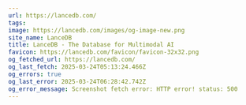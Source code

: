 ```yaml
---
url: https://lancedb.com/
tags: 
image: https://lancedb.com/images/og-image-new.png
site_name: LanceDB
title: LanceDB - The Database for Multimodal AI
favicon: https://lancedb.com/favicon/favicon-32x32.png
og_fetched_url: https://lancedb.com/
og_last_fetch: 2025-03-24T05:13:24.466Z
og_errors: true
og_last_error: 2025-03-24T06:28:42.742Z
og_error_message: Screenshot fetch error: HTTP error! status: 500
---
```

